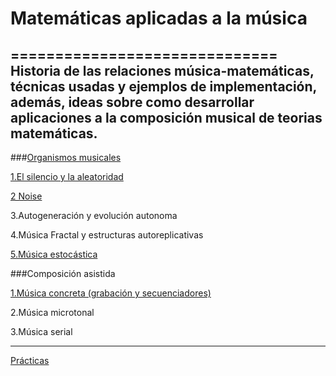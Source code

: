 # Matemáticas aplicadas a la música
==============================
Historia de las relaciones música-matemáticas, técnicas usadas y ejemplos de implementación, además, ideas sobre como desarrollar aplicaciones a la composición musical de teorias matemáticas. 
---

###[Organismos musicales](https://github.com/essteban/matematicasAplicadasMusica/blob/master/divulgacion.md)

  [1.El silencio y la aleatoridad](https://github.com/essteban/matematicasAplicadasMusica/blob/master/silencioAleatoriedad.md)
  
  [2 Noise](https://github.com/essteban/matematicasAplicadasMusica/blob/master/Noise.md)
    
  3.Autogeneración y evolución autonoma
  
  4.Música Fractal y estructuras autoreplicativas
  
  [5.Música estocástica](https://github.com/essteban/matematicasAplicadasMusica/blob/master/musicaEstocastica.md)
  
###Composición asistida 

  [1.Música concreta (grabación y secuenciadores)](https://github.com/electropipe/secuenciadores)
  
  2.Música microtonal 
  
  3.Música serial

***

[Prácticas](https://github.com/essteban/matematicasAplicadasMusica/blob/master/practicas.md)

